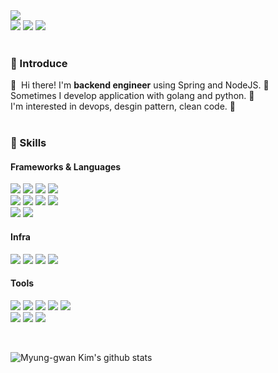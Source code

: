 <div>
    <a href="https://hits.seeyoufarm.com"/><img src="https://hits.seeyoufarm.com/api/count/incr/badge.svg?url=https%3A%2F%2Fgithub.com%2Fgreatlaboratory"/></a>
</div>
<div>
    <a href="http://greatlaboratory.dev/" target="_blank"><img src="https://img.shields.io/badge/Blog-DD0B78?style=flat-square&logo=GitHub%20Sponsors&logoColor=white"/></a>
    <a href="mailto:wowo0201@gmail.com" target="_blank"><img src="https://img.shields.io/badge/wowo0201@gmail.com-EA4335?style=flat-square&logo=Gmail&logoColor=white"/></a>
    <a href="https://www.linkedin.com/in/greatlaboratory/" target="_blank"><img src="https://img.shields.io/badge/Myunggwan_Kim-0A66C2?style=flat-square&logo=Linkedin&logoColor=white"/></a>
</div>

<br>

### 👀 Introduce
<div>
    👋&nbsp; Hi there! I'm <b>backend engineer</b> using Spring and NodeJS. 🚀<br/>
    Sometimes I develop application with golang and python. 💖<br/>
    I'm interested in devops, desgin pattern, clean code. 🤖<br/><br/>
    <!-- I enjoy sports such as soccer, basketball and table tennis. ⚽🏀🏓<br/>
    I love eunddodi. I'm head over heels for her. 💖💖 <br/>
    I hope to develop highly available applications. ✨ <br/><br/> -->
</div>

### 💪 Skills
#### Frameworks & Languages
<p>
    <div>
        <img src="https://img.shields.io/badge/SpringBoot-6DB33F?style=flat-square&logo=Springboot&logoColor=white"/>
        <img src="https://img.shields.io/badge/Node.js-339933?style=flat-square&logo=Node.js&logoColor=white"/>
        <img src="https://img.shields.io/badge/NestJS-E0234E?style=flat-square&logo=NestJS&logoColor=white"/>
        <img src="https://img.shields.io/badge/Flask-000000?style=flat-square&logo=Flask&logoColor=white"/>
    </div>
        <div>
        <img src="https://img.shields.io/badge/Java-007396?style=flat-square&logo=Java&logoColor=white"/>
        <img src="https://img.shields.io/badge/TypeScript-3178C6?style=flat-square&logo=TypeScript&logoColor=white"/>
        <img src="https://img.shields.io/badge/Go-00ADD8?style=flat-square&logo=Go&logoColor=white"/>
        <img src="https://img.shields.io/badge/Python-3776AB?style=flat-square&logo=Python&logoColor=white"/>
    </div>
    <div>
        <img src="https://img.shields.io/badge/MySQL-4479A1?style=flat-square&logo=MySQL&logoColor=white"/>
        <img src="https://img.shields.io/badge/MongoDB-47A248?style=flat-square&logo=MongoDB&logoColor=white"/>
    </div>
</P>

#### Infra
<p>
    <div>
        <img src="https://img.shields.io/badge/Docker-2496ED?style=flat-square&logo=Docker&logoColor=white"/>
        <img src="https://img.shields.io/badge/RabbitMQ-FF6600?style=flat-square&logo=RabbitMQ&logoColor=white"/>
        <img src="https://img.shields.io/badge/Kafka-231F20?style=flat-square&logo=ApacheKafka&logoColor=white"/>
        <img src="https://img.shields.io/badge/Fluentd-0E83C8?style=flat-square&logo=Fluentd&logoColor=white"/>
    </div>
</p>

#### Tools
<p>
    <div>
        <img src="https://img.shields.io/badge/IntelliJ IDEA-000000?style=flat-square&logo=IntelliJ IDEA&logoColor=white"/>
        <img src="https://img.shields.io/badge/Visual Studio Code-007ACC?style=flat-square&logo=Visual Studio Code&logoColor=white"/>
        <img src="https://img.shields.io/badge/Amazon AWS-232F3E?style=flat-square&logo=Amazon AWS&logoColor=white"/>
        <img src="https://img.shields.io/badge/Swagger-85EA2D?style=flat-square&logo=Swagger&logoColor=black"/>
        <img src="https://img.shields.io/badge/Postman-FF6C37?style=flat-square&logo=Postman&logoColor=white"/>
    </div>
    <div>
        <img src="https://img.shields.io/badge/Git-F05032?style=flat-square&logo=Git&logoColor=white"/>
        <img src="https://img.shields.io/badge/GitHub-181717?style=flat-square&logo=GitHub&logoColor=white"/>
        <img src="https://img.shields.io/badge/GitLab-FCA121?style=flat-square&logo=GitLab&logoColor=black"/>
    </div>
</p>

<br>

![Myung-gwan Kim's github stats](https://github-readme-stats.vercel.app/api?username=greatlaboratory&show_icons=true&count_private=true)

<br>

<!-- [![Top Langs](https://github-readme-stats.vercel.app/api/top-langs/?username=greatlaboratory&layout=compact)](https://github.com/greatlaboratory) -->
